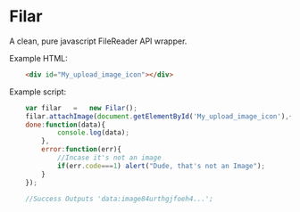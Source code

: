 # Filar

A clean, pure javascript FileReader API wrapper.


Example HTML:
```HTML
	<div id="My_upload_image_icon"></div>
```
Example script:
```javascript
	var filar	=	new Filar();
	filar.attachImage(document.getElementById('My_upload_image_icon'),{
  	done:function(data){
			console.log(data);
		},
		error:function(err){
			//Incase it's not an image
			if(err.code===1) alert("Dude, that's not an Image"); 
		}
	}); 
	
	//Success Outputs 'data:image84urthgjfoeh4...';
```